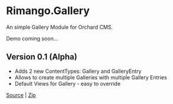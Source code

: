 Rimango.Gallery
===============

An simple Gallery Module for Orchard CMS.

Demo coming soon...

Version 0.1 (Alpha)
------------------
* Adds 2 new ContentTypes: Gallery and GalleryEntry
* Allows to create multiple Galleries with multiple Gallery Entries
* Default Views for Gallery - easy to override


[Source](https://github.com/benschi11/Rimango.Gallery/tree/v0.1) | [Zip](https://github.com/benschi11/Rimango.Gallery/archive/v0.1.zip)
